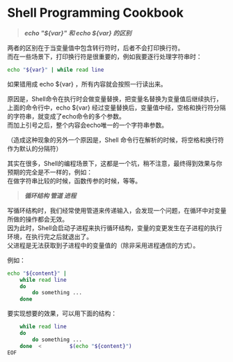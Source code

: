 # Shell Programming Cookbook

>  ***echo "${var}" 和 echo ${var} 的区别***

两者的区别在于当变量值中包含转行符时，后者不会打印换行符。  
而在一些场景下，打印换行符是很重要的，例如我要逐行处理字符串时：  
```sh
echo "${var}" | while read line
```
如果错用成 echo ${var} ，所有内容就会按照一行读出来。  

原因是，Shell命令在执行时会做变量替换，把变量名替换为变量值后继续执行，  
上面的命令行中，echo ${var} 经过变量替换后，变量值中经，空格和换行符分隔的字符串，就变成了echo命令的多个参数。  
而加上引号之后，整个内容会echo唯一的一个字符串参数。  

（造成这种现象的另外一个原因是，Shell 命令行在解析的时候，将空格和换行符作为默认的分隔符）  

其实在很多，Shell的编程场景下，这都是一个坑，稍不注意，最终得到效果与你预期的完全是不一样的，例如：  
在做字符串比较的时候，函数传参的时候，等等。  

>  ***循环结构 管道 进程***  

写循环结构时，我们经常使用管道来传递输入，会发现一个问题，在循环中对变量所做的操作都会无效。  
因为此时，Shell会启动子进程来执行循环结构，变量的变更发生在子进程的执行环境，在执行完之后就退出了。  
父进程是无法获取到子进程中的变量值的（除非采用进程通信的方式）。  

例如：
```sh
echo "${content}" | 
    while read line
    do
        do something ...
    done 
```          
要实现想要的效果，可以用下面的结构：
```sh
    while read line
    do
        do something ...
    done  <         $(echo "${content}")
EOF
```
